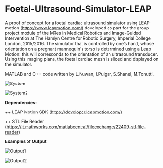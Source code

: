 # Foetal-Ultrasound-Simulator-LEAP
A proof of concept for a foetal cardiac ultrasound simulator using LEAP motion (https://www.leapmotion.com/) developed as part for the group project module of the MRes in Medical Robotics and Image-Guided Intervention at The Hamlyn Centre for Robotic Surgery, Imperial College London, 2015/2016. The simulator that is controlled by one’s hand, whose orientation on a pregnant mannequin's torso is determined using a Leap Motion: this will corresponds to the orientation of an ultrasound transducer. Using this imaging plane, the foetal cardiac mesh is sliced and displayed on the simulator.

MATLAB and C++ code written by L.Nuwan, I.Pulgar, S.Shanel, M.Tonutti.

![System](https://cloud.githubusercontent.com/assets/18726750/26682288/44c4e10a-46e0-11e7-9c6a-31a9ae2c4d10.png)

![System2](https://cloud.githubusercontent.com/assets/18726750/26682373/88320094-46e0-11e7-92dd-764a96e738f3.png)

**Dependencies:**

++ LEAP Motion SDK (https://developer.leapmotion.com/)

++ STL File Reader (https://it.mathworks.com/matlabcentral/fileexchange/22409-stl-file-reader)

**Examples of Output**

![Output1](https://cloud.githubusercontent.com/assets/18726750/26682289/44c75b2e-46e0-11e7-93ea-e568dc05578b.png)

![Output2](https://cloud.githubusercontent.com/assets/18726750/26682290/44ce4970-46e0-11e7-851f-b005a862edc9.png)


